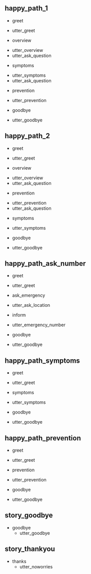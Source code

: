 ## happy_path_1
* greet
 - utter_greet
* overview
 - utter_overview
 - utter_ask_question
* symptoms
 - utter_symptoms
 - utter_ask_question
* prevention
 - utter_prevention
* goodbye
 - utter_goodbye

## happy_path_2
* greet
 - utter_greet
* overview
 - utter_overview
 - utter_ask_question
* prevention
 - utter_prevention
 - utter_ask_question
* symptoms
 - utter_symptoms
* goodbye
 - utter_goodbye

## happy_path_ask_number
* greet
 - utter_greet
* ask_emergency
 - utter_ask_location
* inform
 - utter_emergency_number
* goodbye
 - utter_goodbye

## happy_path_symptoms
* greet
 - utter_greet
* symptoms
 - utter_symptoms
* goodbye
 - utter_goodbye

## happy_path_prevention
* greet
 - utter_greet
* prevention
 - utter_prevention
* goodbye
 - utter_goodbye

## story_goodbye
* goodbye
    - utter_goodbye

## story_thankyou
* thanks
    - utter_noworries
